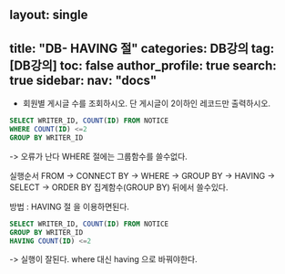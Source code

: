 layout: single
---
title:  "DB- HAVING 절"
categories: DB강의
tag: [DB강의]
toc: false
author_profile: true
search: true
sidebar:
  nav: "docs"
---

- 회원별 게시글 수를 조회하시오. 단 게시글이 2이하인 레코드만 출력하시오.
```SQL
SELECT WRITER_ID, COUNT(ID) FROM NOTICE
WHERE COUNT(ID) <=2 
GROUP BY WRITER_ID
```  
->  오류가 난다 WHERE 절에는 그룹함수를 쓸수없다. 

실행순서
 FROM  -> CONNECT BY -> WHERE -> GROUP BY -> HAVING -> SELECT -> ORDER BY
집계함수(GROUP BY) 뒤에서 쓸수있다.

방법 : HAVING 절 을 이용하면된다.

```SQL
SELECT WRITER_ID, COUNT(ID) FROM NOTICE
GROUP BY WRITER_ID
HAVING COUNT(ID) <=2 
```
-> 실행이 잘된다. where 대신 having 으로 바꿔야한다.